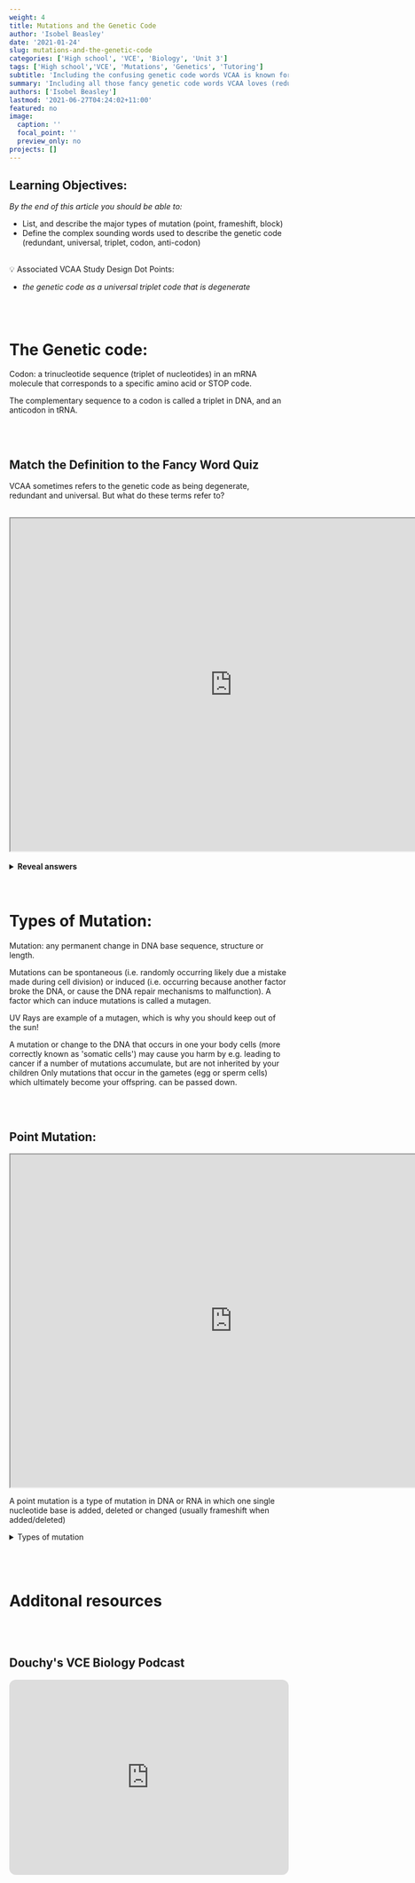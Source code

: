 ```yaml
---
weight: 4
title: Mutations and the Genetic Code
author: 'Isobel Beasley'
date: '2021-01-24'
slug: mutations-and-the-genetic-code
categories: ['High school', 'VCE', 'Biology', 'Unit 3']
tags: ['High school','VCE', 'Mutations', 'Genetics', 'Tutoring']
subtitle: 'Including the confusing genetic code words VCAA is known for'
summary: 'Including all those fancy genetic code words VCAA loves (redundant, degenerant, universal ...)'
authors: ['Isobel Beasley']
lastmod: '2021-06-27T04:24:02+11:00'
featured: no
image:
  caption: ''
  focal_point: ''
  preview_only: no
projects: []
---
```



## Learning Objectives:

*By the end of this article you should be able to:* 

- List, and describe the major types of mutation (point, frameshift, block)
- Define the complex sounding words used to describe the genetic code (redundant, universal, triplet, codon, anti-codon)

<br> 

<aside>
💡 Associated VCAA Study Design Dot Points: 
<br> 
<ul> <i> 
<li> the genetic code as a universal triplet code that is degenerate </li>
</i>
</ul>
</aside>

<br>
<br>

    
# The Genetic code:

Codon: a trinucleotide sequence (triplet of nucleotides) in an mRNA molecule that corresponds to a specific amino acid or STOP code.

The complementary sequence to a codon is called a triplet in DNA, and an anticodon in tRNA.

<br>
<br>

## Match the Definition to the Fancy Word Quiz

VCAA sometimes refers to the genetic code as being degenerate, redundant and universal. But what do these terms refer to?

<br> 

<iframe src="https://pollev-embeds.com/surveys/t1CfSJ1WsNNSlrlz52jMF/respond" width="800px" height="600px"></iframe>

<br>
<br> 

<details> <summary> <b> Reveal answers </b> </summary> 

1. <details> <summary> Antiparallel </summary>
   The two DNA strands run alongside each other in the opposite direction (with respect to the 5' phosphate and the 3' hydroxyl group)
    </details> 
2. <details> <summary> Redundant </summary> 
   Multiple different DNA sequences can encode the same amino acid / protein 
   </details>
3. <details> <summary> Degenerate </summary> 
   A change to a DNA sequence doesn't always result in a change to the protein it encodes
   </details> 
4. <details> <summary> Condensation Polymerisation </summary> 
   The phosphodiester backbone of a DNA strand forms from the addition of nucleotides, resulting in the loss of water
   </details> 
5. <details> <summary> Universal </summary> 
   The same DNA sequence encodes for the same protein no matter what organism it is in
    </details> 
6. <details> <summary> Gene </summary> 
   A DNA sequence which encodes a specific protein product
   </details> 
7. <details> <summary> Complementary Base Pairing </summary> 
   Particular nucleotides only ever pair up with each other using hydrogen bonds. (e.g. A - T, G - C)
   </details> 
   
<br>

</details> 


<br>
<br>



# Types of Mutation:

Mutation: any permanent change in DNA base sequence, structure or length. 

Mutations can be spontaneous (i.e. randomly occurring likely due a mistake made during cell division) or induced (i.e. occurring because another factor broke the DNA, or cause the DNA repair mechanisms to malfunction). A factor which can induce mutations is called a mutagen. 

UV Rays are example of a mutagen, which is why you should keep out of the sun!

A mutation or change to the DNA that occurs in one your body cells (more correctly known as 'somatic cells') may cause you harm by e.g. leading to cancer if a number of mutations accumulate, but are not inherited by your children  Only mutations that occur in the gametes (egg or sperm cells) which ultimately become your offspring. can be passed down. 
 
 <br>
 <br>

## Point Mutation: 

<iframe src="https://pollev-embeds.com/multiple_choice_polls/2i7n8kclwbZrMYgTnNC77/respond" width="800px" height="600px"></iframe>

  A point mutation is a type of mutation in DNA or RNA in which one single nucleotide base is added, deleted or changed (usually frameshift when added/deleted)

<details> <summary> Types of mutation </summary> 
<ul>
<li>
   <details> <summary> <b> Point: </b> </summary> 
   A point mutation is a type of mutation in DNA or RNA in which one single nucleotide base is added, deleted or changed (usually frameshift when added/deleted)
   </details> 
</li>
<li>
  <details> <summary> <b> Frameshift: </b> </summary>  When the addition or deletion of one or several (not multiples of three) cause the three base DNA triplet to change (changing the amino acid sequence)
  </details> 
</li>
<li>
  <details> <summary> <b> Block: </b> </summary> 
  Changes to segments of a chromosome, resulting in large scale changes in the DNA of an organism (and typically larger changes to the phenotype of an organism)
  </details> 
</li>
</ul> 
</details> 

<br> 
<br>
<br>



# Additonal resources

<br>
<br> 

## Douchy's VCE Biology Podcast
 
<iframe style="border-radius:12px" src="https://open.spotify.com/embed/episode/4fBOVUKTTOSNyhXkFdsX3H?utm_source=generator" width="100%" height="352" frameBorder="0" allowfullscreen="" allow="autoplay; clipboard-write; encrypted-media; fullscreen; picture-in-picture" loading="lazy"></iframe>
